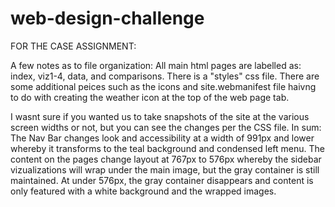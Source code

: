 # web-design-challenge
FOR THE CASE ASSIGNMENT:

A few notes as to file organization:
All main html pages are labelled as: index, viz1-4, data, and comparisons. There is a "styles" css file. There are some additional peices such as the icons and site.webmanifest file haivng to do with creating the weather icon at the top of the web page tab.

I wasnt sure if you wanted us to take snapshots of the site at the various screen widths or not, but you can see the changes per the CSS file. In sum: The Nav Bar changes look and accessibility at a width of 991px and lower whereby it transforms to the teal background and condensed left menu. The content on the pages change layout at 767px to 576px whereby the sidebar vizualizations will wrap under the main image, but the gray container is still maintained. At under 576px, the gray container disappears and content is only featured with a white background and the wrapped images.
